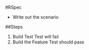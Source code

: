 #RSpec

- Write out the scenario

##Steps
1. Build Test
  Test will fail
2. Build the Feature
  Test should pass
